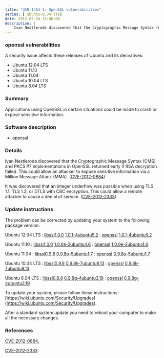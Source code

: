 ```yaml
---
title: "USN-1451-1: OpenSSL vulnerabilities"
series: [ ubuntu-8.04-lts]
date: 2012-05-24 12:00:00
description: |
    Ivan Nestlerode discovered that the Cryptographic Message Syntax (CMS) and PKCS #7 implementations in OpenSSL returned early if RSA decryption failed. This could allow an attacker to expose sensitive information via a Million Message Attack (MMA). ([CVE-2012-0884](http://people.ubuntu.com/~ubuntu-security/cve/CVE-2012-0884))
--- 
```

 
### openssl vulnerabilities

A security issue affects these releases of Ubuntu and its derivatives:

* Ubuntu 12.04 LTS
* Ubuntu 11.10
* Ubuntu 11.04
* Ubuntu 10.04 LTS
* Ubuntu 8.04 LTS

### Summary

Applications using OpenSSL in certain situations could be made to crash or expose sensitive information.

### Software description

* openssl 

### Details

Ivan Nestlerode discovered that the Cryptographic Message Syntax (CMS) and PKCS #7 implementations in OpenSSL returned early if RSA decryption failed. This could allow an attacker to expose sensitive information via a Million Message Attack (MMA). ([CVE-2012-0884](http://people.ubuntu.com/~ubuntu-security/cve/CVE-2012-0884))

It was discovered that an integer underflow was possible when using TLS 1.1, TLS 1.2, or DTLS with CBC encryption. This could allow a remote attacker to cause a denial of service. ([CVE-2012-2333](http://people.ubuntu.com/~ubuntu-security/cve/CVE-2012-2333)) 

### Update instructions

The problem can be corrected by updating your system to the following package version:

Ubuntu 12.04 LTS
 : [libssl1.0.0](https://launchpad.net/ubuntu/+source/openssl) <span> [1.0.1-4ubuntu5.2](https://launchpad.net/ubuntu/+source/openssl/1.0.1-4ubuntu5.2) </span> 
 : [openssl](https://launchpad.net/ubuntu/+source/openssl) <span> [1.0.1-4ubuntu5.2](https://launchpad.net/ubuntu/+source/openssl/1.0.1-4ubuntu5.2) </span> 

Ubuntu 11.10
 : [libssl1.0.0](https://launchpad.net/ubuntu/+source/openssl) <span> [1.0.0e-2ubuntu4.6](https://launchpad.net/ubuntu/+source/openssl/1.0.0e-2ubuntu4.6) </span> 
 : [openssl](https://launchpad.net/ubuntu/+source/openssl) <span> [1.0.0e-2ubuntu4.6](https://launchpad.net/ubuntu/+source/openssl/1.0.0e-2ubuntu4.6) </span> 

Ubuntu 11.04
 : [libssl0.9.8](https://launchpad.net/ubuntu/+source/openssl) <span> [0.9.8o-5ubuntu1.7](https://launchpad.net/ubuntu/+source/openssl/0.9.8o-5ubuntu1.7) </span> 
 : [openssl](https://launchpad.net/ubuntu/+source/openssl) <span> [0.9.8o-5ubuntu1.7](https://launchpad.net/ubuntu/+source/openssl/0.9.8o-5ubuntu1.7) </span> 

Ubuntu 10.04 LTS
 : [libssl0.9.8](https://launchpad.net/ubuntu/+source/openssl) <span> [0.9.8k-7ubuntu8.13](https://launchpad.net/ubuntu/+source/openssl/0.9.8k-7ubuntu8.13) </span> 
 : [openssl](https://launchpad.net/ubuntu/+source/openssl) <span> [0.9.8k-7ubuntu8.13](https://launchpad.net/ubuntu/+source/openssl/0.9.8k-7ubuntu8.13) </span> 

Ubuntu 8.04 LTS
 : [libssl0.9.8](https://launchpad.net/ubuntu/+source/openssl) <span> [0.9.8g-4ubuntu3.19](https://launchpad.net/ubuntu/+source/openssl/0.9.8g-4ubuntu3.19) </span> 
 : [openssl](https://launchpad.net/ubuntu/+source/openssl) <span> [0.9.8g-4ubuntu3.19](https://launchpad.net/ubuntu/+source/openssl/0.9.8g-4ubuntu3.19) </span> 

To update your system, please follow these instructions: [https://wiki.ubuntu.com/Security/Upgrades](https://wiki.ubuntu.com/Security/Upgrades).

After a standard system update you need to reboot your computer to make all the necessary changes. 

### References

 [CVE-2012-0884](http://people.ubuntu.com/~ubuntu-security/cve/CVE-2012-0884), 

 [CVE-2012-2333](http://people.ubuntu.com/~ubuntu-security/cve/CVE-2012-2333)
 
